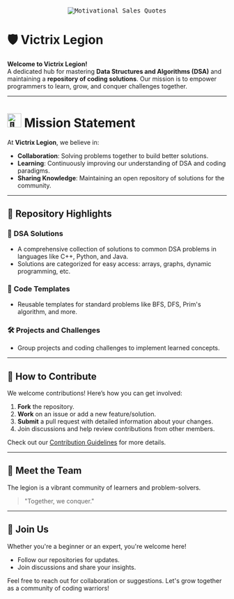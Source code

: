 <div  align="center">
 <kbd> <img 
       src="https://dxc.scene7.com/is/image/dxc/Low%20code%20screen:banner_desktop" 
       alt="Motivational Sales Quotes" 
       style="max-width: 100%; height: auto;"> </kbd>  
</div>

# 🛡️ Victrix Legion

**Welcome to Victrix Legion!**  
A dedicated hub for mastering **Data Structures and Algorithms (DSA)** and maintaining a **repository of coding solutions**. Our mission is to empower programmers to learn, grow, and conquer challenges together.

---
<div >
<h1><picture>
  <source srcset="https://fonts.gstatic.com/s/e/notoemoji/latest/1f680/512.webp" type="image/webp">
  <img src="https://fonts.gstatic.com/s/e/notoemoji/latest/1f680/512.gif" alt="🚀" width="32" height="32">
</picture>  Mission Statement </h1>
</div>

At **Victrix Legion**, we believe in:  
- **Collaboration**: Solving problems together to build better solutions.  
- **Learning**: Continuously improving our understanding of DSA and coding paradigms.  
- **Sharing Knowledge**: Maintaining an open repository of solutions for the community.

---

## 📂 Repository Highlights

### 📘 **DSA Solutions**
- A comprehensive collection of solutions to common DSA problems in languages like C++, Python, and Java.  
- Solutions are categorized for easy access: arrays, graphs, dynamic programming, etc.

### 🔧 **Code Templates**
- Reusable templates for standard problems like BFS, DFS, Prim's algorithm, and more.

### 🛠️ **Projects and Challenges**
- Group projects and coding challenges to implement learned concepts.

---

## 🤝 How to Contribute

We welcome contributions! Here’s how you can get involved:  
1. **Fork** the repository.  
2. **Work** on an issue or add a new feature/solution.  
3. **Submit** a pull request with detailed information about your changes.  
4. Join discussions and help review contributions from other members.

Check out our [Contribution Guidelines](#) for more details.

---

## 🧩 Meet the Team

The legion is a vibrant community of learners and problem-solvers.  
> "Together, we conquer."

---

## 📢 Join Us

Whether you're a beginner or an expert, you're welcome here!  
- Follow our repositories for updates.  
- Join discussions and share your insights.

Feel free to reach out for collaboration or suggestions. Let's grow together as a community of coding warriors!
